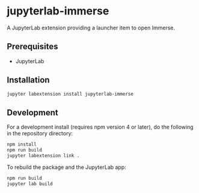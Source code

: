 # jupyterlab-immerse

A JupyterLab extension providing a launcher item to open Immerse.


## Prerequisites

* JupyterLab

## Installation

```bash
jupyter labextension install jupyterlab-immerse
```

## Development

For a development install (requires npm version 4 or later), do the following in the repository directory:

```bash
npm install
npm run build
jupyter labextension link .
```

To rebuild the package and the JupyterLab app:

```bash
npm run build
jupyter lab build
```

